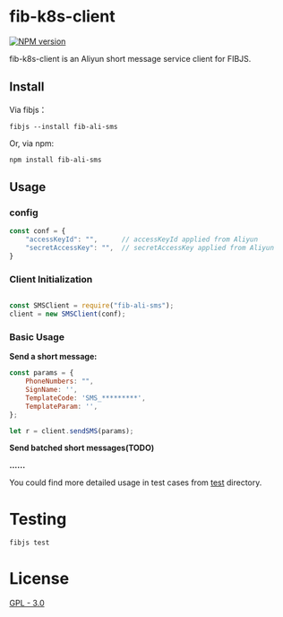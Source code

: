 # fib-k8s-client

[![NPM version](https://img.shields.io/npm/v/fib-ali-sms?style=flat-square)](https://www.npmjs.com/package/fib-k8s-client)

fib-k8s-client is an Aliyun short message service client for FIBJS.


## Install

Via fibjs：

```
fibjs --install fib-ali-sms
```



Or, via npm:

```
npm install fib-ali-sms
```



## Usage

### config

```javascript
const conf = {
    "accessKeyId": "",      // accessKeyId applied from Aliyun
    "secretAccessKey": "",  // secretAccessKey applied from Aliyun
}
```


### Client Initialization

```javascript

const SMSClient = require("fib-ali-sms");
client = new SMSClient(conf);
```

 

### Basic Usage

**Send a short message:**

```javascript
const params = {
    PhoneNumbers: "",
    SignName: '',
    TemplateCode: 'SMS_*********',
    TemplateParam: '',
};

let r = client.sendSMS(params);
```

**Send batched short messages(TODO)**

**......**


You could find more detailed usage in test cases from [test](./test) directory.


# Testing

```shell
fibjs test
```



# License

[GPL - 3.0](./LICENSE)